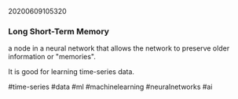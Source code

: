 20200609105320

### Long Short-Term Memory 

a node in a neural network that allows the network to preserve older information or "memories".

It is good for learning time-series data.

#time-series #data #ml #machinelearning #neuralnetworks #ai 